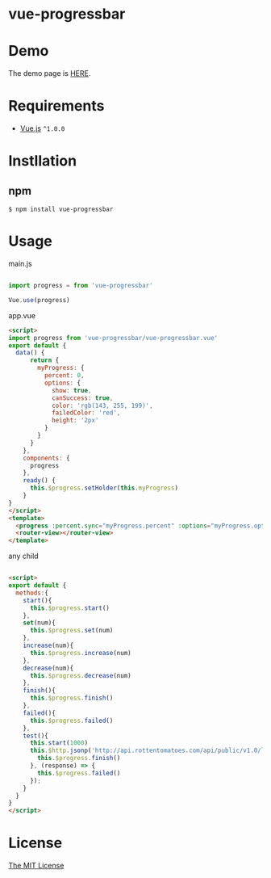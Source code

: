 # vue-progressbar

# Demo

The demo page is [HERE](http://hilongjw.github.io/vue-progressbar/index.html).

# Requirements

- [Vue.js](https://github.com/yyx990803/vue) `^1.0.0`

# Instllation

## npm

```shell
$ npm install vue-progressbar
```

# Usage

main.js

```javascript

import progress = from 'vue-progressbar'

Vue.use(progress)

```

app.vue

```html
<script>
import progress from 'vue-progressbar/vue-progressbar.vue'
export default {
  data() {
      return {
        myProgress: {
          percent: 0,
          options: {
            show: true,
            canSuccess: true,
            color: 'rgb(143, 255, 199)',
            failedColor: 'red',
            height: '2px'
          }
        }
      }
    },
    components: {
      progress
    },
    ready() {
      this.$progress.setHolder(this.myProgress)
    }
}
</script>
<template>
  <progress :percent.sync="myProgress.percent" :options="myProgress.options"> </progress>
  <router-view></router-view>
</template>


```

any child 

```html

<script>
export default {
  methods:{
    start(){
      this.$progress.start()
    },
    set(num){
      this.$progress.set(num)
    },
    increase(num){
      this.$progress.increase(num)
    },
    decrease(num){
      this.$progress.decrease(num)
    },
    finish(){
      this.$progress.finish()
    },
    failed(){
      this.$progress.failed()
    },
    test(){
      this.start(1000)
      this.$http.jsonp('http://api.rottentomatoes.com/api/public/v1.0/lists/movies/in_theaters.json?apikey=7waqfqbprs7pajbz28mqf6vz').then((response) => {
        this.$progress.finish()
      }, (response) => {
        this.$progress.failed()
      });
    }
  }
}
</script>

```



# License

[The MIT License](http://opensource.org/licenses/MIT)

